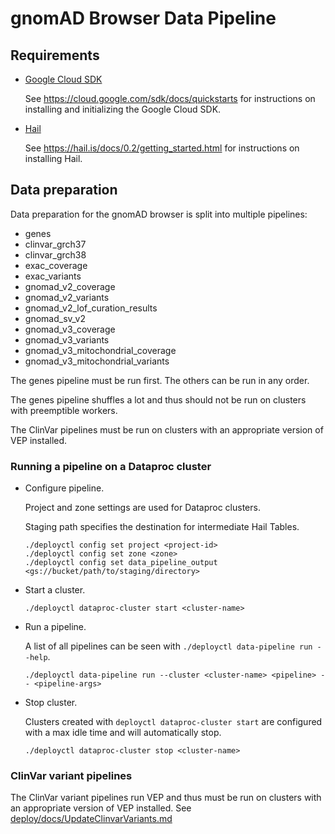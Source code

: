 # gnomAD Browser Data Pipeline

## Requirements

- [Google Cloud SDK](https://cloud.google.com/sdk/)

  See https://cloud.google.com/sdk/docs/quickstarts for instructions on installing and initializing the Google Cloud SDK.

- [Hail](https://hail.is/)

  See https://hail.is/docs/0.2/getting_started.html for instructions on installing Hail.

## Data preparation

Data preparation for the gnomAD browser is split into multiple pipelines:

- genes
- clinvar_grch37
- clinvar_grch38
- exac_coverage
- exac_variants
- gnomad_v2_coverage
- gnomad_v2_variants
- gnomad_v2_lof_curation_results
- gnomad_sv_v2
- gnomad_v3_coverage
- gnomad_v3_variants
- gnomad_v3_mitochondrial_coverage
- gnomad_v3_mitochondrial_variants

The genes pipeline must be run first. The others can be run in any order.

The genes pipeline shuffles a lot and thus should not be run on clusters with preemptible workers.

The ClinVar pipelines must be run on clusters with an appropriate version of VEP installed.

### Running a pipeline on a Dataproc cluster

- Configure pipeline.

  Project and zone settings are used for Dataproc clusters.

  Staging path specifies the destination for intermediate Hail Tables.

  ```
  ./deployctl config set project <project-id>
  ./deployctl config set zone <zone>
  ./deployctl config set data_pipeline_output <gs://bucket/path/to/staging/directory>
  ```

- Start a cluster.

  ```
  ./deployctl dataproc-cluster start <cluster-name>
  ```

- Run a pipeline.

  A list of all pipelines can be seen with `./deployctl data-pipeline run --help`.

  ```
  ./deployctl data-pipeline run --cluster <cluster-name> <pipeline> -- <pipeline-args>
  ```

- Stop cluster.

  Clusters created with `deployctl dataproc-cluster start` are configured with a max idle time and will automatically stop.

  ```
  ./deployctl dataproc-cluster stop <cluster-name>
  ```

### ClinVar variant pipelines

The ClinVar variant pipelines run VEP and thus must be run on clusters with an appropriate version of VEP installed.
See [deploy/docs/UpdateClinvarVariants.md](../deploy/docs/UpdateClinvarVariants.md)
